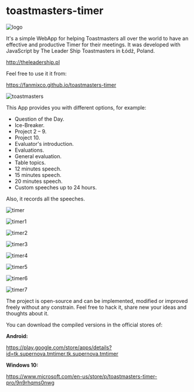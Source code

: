 # toastmasters-timer

![logo](https://github.com/FANMixco/toastmasters-timer/blob/master/images/favicon.png)

It's a simple WebApp for helping Toastmasters all over the world to have an effective and productive Timer for their meetings. It was developed with JavaScript by The Leader Ship Toastmasters in Łódź, Poland.

http://theleadership.pl


Feel free to use it it from:

https://fanmixco.github.io/toastmasters-timer

![toastmasters](http://dominicanewsonline.com/news/wp-content/uploads/2014/10/ToastmastersLogoColor-300x262.jpg)

This App provides you with different options, for example:
- Question of the Day.
- Ice-Breaker.
- Project 2 – 9.
- Project 10.
- Evaluator's introduction.
- Evaluations.
- General evaluation.
- Table topics.
- 12 minutes speech.
- 15 minutes speech.
- 20 minutes speech.
- Custom speeches up to 24 hours.

Also, it records all the speeches.

![timer](https://store-images.s-microsoft.com/image/apps.41272.13531949597940943.58694a5d-6296-42b1-83f7-933b36a72178.dd4cd2e3-ffb6-4480-894b-3ffca9f840db?w=1399&h=787&q=60)

![timer1](https://store-images.s-microsoft.com/image/apps.27019.13531949597940943.58694a5d-6296-42b1-83f7-933b36a72178.47b8f89d-23d9-49c2-8d3f-b98c115259e1?w=1399&h=787&q=60)

![timer2](https://store-images.s-microsoft.com/image/apps.32475.13531949597940943.58694a5d-6296-42b1-83f7-933b36a72178.63394495-8329-4081-98d0-1953956665c1?w=1399&h=787&q=60)

![timer3](https://store-images.s-microsoft.com/image/apps.48164.13531949597940943.58694a5d-6296-42b1-83f7-933b36a72178.2899e912-cbb8-49af-8d85-24fc305e60b9?w=1399&h=787&q=60)

![timer4](https://store-images.s-microsoft.com/image/apps.51674.13531949597940943.58694a5d-6296-42b1-83f7-933b36a72178.9cc88ae6-9865-4b10-996c-ff04f0a856d0?w=1399&h=787&q=60)

![timer5](https://store-images.s-microsoft.com/image/apps.64414.13531949597940943.58694a5d-6296-42b1-83f7-933b36a72178.358b6234-c102-4511-a182-328ced62be73?w=1399&h=787&q=60)

![timer6](https://store-images.s-microsoft.com/image/apps.47197.13531949597940943.58694a5d-6296-42b1-83f7-933b36a72178.199f03c0-c57e-441d-b0f4-0e7a03e07fdc?w=1399&h=787&q=60)

![timer7](https://store-images.s-microsoft.com/image/apps.10836.13531949597940943.58694a5d-6296-42b1-83f7-933b36a72178.cb00b11b-337b-4c07-9a28-914040316245?w=1399&h=787&q=60)

The project is open-source and can be implemented, modified or improved freely without any constrain. Feel free to hack it, share new your ideas and thoughts about it.

You can download the compiled versions in the official stores of:

**Android:**

https://play.google.com/store/apps/details?id=tk.supernova.tmtimer.tk.supernova.tmtimer

**Windows 10:**

https://www.microsoft.com/en-us/store/p/toastmasters-timer-pro/9n9rhqms0nwg
